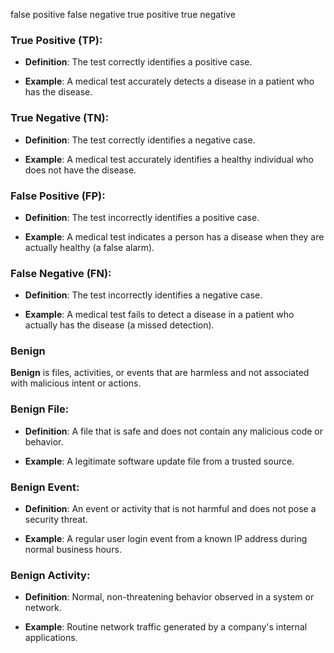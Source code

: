 false positive 
false negative 
true positive 
true negative



### True Positive (TP):

- **Definition**: The test correctly identifies a positive case.
    
- **Example**: A medical test accurately detects a disease in a patient who has the disease.
    

### True Negative (TN):

- **Definition**: The test correctly identifies a negative case.
    
- **Example**: A medical test accurately identifies a healthy individual who does not have the disease.
    

### False Positive (FP):

- **Definition**: The test incorrectly identifies a positive case.
    
- **Example**: A medical test indicates a person has a disease when they are actually healthy (a false alarm).
    

### False Negative (FN):

- **Definition**: The test incorrectly identifies a negative case.
    
- **Example**: A medical test fails to detect a disease in a patient who actually has the disease (a missed detection).


### Benign

**Benign** is files, activities, or events that are harmless and not associated with malicious intent or actions.

### Benign File:

- **Definition**: A file that is safe and does not contain any malicious code or behavior.
    
- **Example**: A legitimate software update file from a trusted source.
    

### Benign Event:

- **Definition**: An event or activity that is not harmful and does not pose a security threat.
    
- **Example**: A regular user login event from a known IP address during normal business hours.
    

### Benign Activity:

- **Definition**: Normal, non-threatening behavior observed in a system or network.
    
- **Example**: Routine network traffic generated by a company's internal applications.

